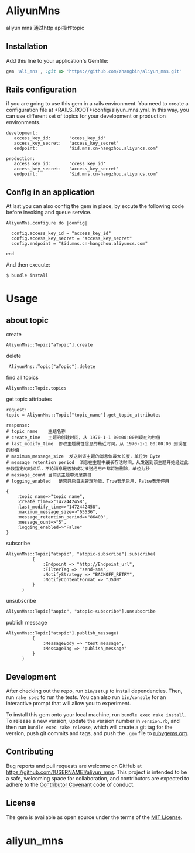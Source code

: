 # AliyunMns

aliyun mns 通过http api操作topic

## Installation

Add this line to your application's Gemfile:

```ruby
gem 'ali_mns', :git => 'https://github.com/zhangbin/aliyun_mns.git'
```
## Rails configuration
if you are going to use this gem in a rails environment. 
You need to create a configuration file at <RAILS_ROOT>/config/aliyun_mns.yml. 
In this way, you can use different set of topics for your development or production environments.

    development:
       access_key_id:       'ccess_key_id'
       access_key_secret:   'access_key_secret'
       endpoint:            '$id.mns.cn-hangzhou.aliyuncs.com'
    
    production:
       access_key_id:       'ccess_key_id'
       access_key_secret:   'access_key_secret'
       endpoint:            '$id.mns.cn-hangzhou.aliyuncs.com'
       
## Config in an application

At last you can also config the gem in place, by excute the following code before invoking and queue service.

    AliyunMns.configure do |config|
    
      config.access_key_id = "access_key_id"
      config.access_key_secret = "access_key_secret"
      config.endpoint = "$id.mns.cn-hangzhou.aliyuncs.com"
      
    end
    
And then execute:

    $ bundle install


# Usage
## about topic

create

    AliyunMns::Topic["aTopic"].create
    
delete
    
     AliyunMns::Topic["aTopic"].delete
    
find all topics
    
    AliyunMns::Topic.topics
    
get topic attributes
    
    request:
    topic = AliyunMns::Topic["topic_name"].get_topic_attributes

    response:
    # topic_name	主题名称
    # create_time	主题的创建时间，从 1970-1-1 00:00:00到现在的秒值
    # last_modify_time	修改主题属性信息的最近时间，从 1970-1-1 00:00:00 到现在的秒值
    # maximum_message_size	发送到该主题的消息体最大长度，单位为 Byte
    # message_retention_period	消息在主题中最长存活时间，从发送到该主题开始经过此参数指定的时间后，不论消息是否被成功推送给用户都将被删除，单位为秒
    # message_count	当前该主题中消息数目
    # logging_enabled	是否开启日志管理功能，True表示启用，False表示停用

    {
        :topic_name=>"topic_name", 
        :create_time=>"1472442458", 
        :last_modify_time=>"1472442458", 
        :maximum_message_size=>"65536", 
        :message_retention_period=>"86400", 
        :message_ount=>"5", 
        :logging_enabled=>"False"
    }

    
subscribe
    
    AliyunMns::Topic["atopic", "atopic-subscribe"].subscribe(
              {
                  :Endpoint => "http://Endpoint_url",
                  :FilterTag => "send-sms",
                  :NotifyStrategy => "BACKOFF_RETRY",
                  :NotifyContentFormat => "JSON"
              }
          )

unsubscribe

    AliyunMns::Topic["aopic", "atopic-subscribe"].unsubscribe
    
publish message

    AliyunMns::Topic["atopic"].publish_message(
              {
                  :MessageBody => "test message",
                  :MessageTag => "publish_message"
              }
          )
    

## Development

After checking out the repo, run `bin/setup` to install dependencies. Then, run `rake spec` to run the tests. You can also run `bin/console` for an interactive prompt that will allow you to experiment.

To install this gem onto your local machine, run `bundle exec rake install`. To release a new version, update the version number in `version.rb`, and then run `bundle exec rake release`, which will create a git tag for the version, push git commits and tags, and push the `.gem` file to [rubygems.org](https://rubygems.org).

## Contributing

Bug reports and pull requests are welcome on GitHub at https://github.com/[USERNAME]/aliyun_mns. This project is intended to be a safe, welcoming space for collaboration, and contributors are expected to adhere to the [Contributor Covenant](http://contributor-covenant.org) code of conduct.


## License

The gem is available as open source under the terms of the [MIT License](http://opensource.org/licenses/MIT).

# aliyun_mns
